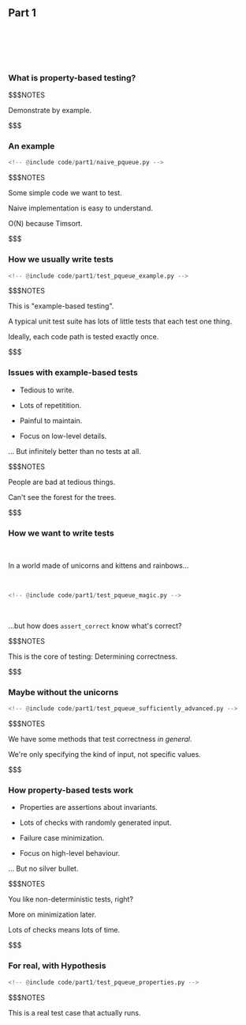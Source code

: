 ## Part 1

<br/>
<br/>
<br/>
<br/>

### What is property-based testing?

$$$NOTES

Demonstrate by example.

$$$

### An example

```python
<!-- @include code/part1/naive_pqueue.py -->
```

$$$NOTES

Some simple code we want to test.

Naive implementation is easy to understand.

O(N) because Timsort.

$$$

### How we usually write tests

```python
<!-- @include code/part1/test_pqueue_example.py -->
```

$$$NOTES

This is "example-based testing".

A typical unit test suite has lots of little tests that each test one thing.

Ideally, each code path is tested exactly once.

$$$

### Issues with example-based tests

* Tedious to write. <!--@exec frag("hc")-->

* Lots of repetitition. <!--@exec frag("hc")-->

* Painful to maintain. <!--@exec frag("hc")-->

* Focus on low-level details. <!--@exec frag("hc")-->

... But infinitely better than no tests at all. <!--@exec frag()-->

$$$NOTES

People are bad at tedious things.

Can't see the forest for the trees.

$$$

### How we want to write tests

<br/>

In a world made of unicorns and kittens and rainbows...

<br/>

```python
<!-- @include code/part1/test_pqueue_magic.py -->
```
<!--@exec frag()-->

<br/>

...but how does `assert_correct` know what's correct?

<!--@exec frag()-->

$$$NOTES

This is the core of testing: Determining correctness.

$$$

### Maybe without the unicorns

```python
<!-- @include code/part1/test_pqueue_sufficiently_advanced.py -->
```

$$$NOTES

We have some methods that test correctness *in general*.

We're only specifying the kind of input, not specific values.

$$$

### How property-based tests work

* Properties are assertions about invariants. <!--@exec frag("hc")-->

* Lots of checks with randomly generated input. <!--@exec frag("hc")-->

* Failure case minimization. <!--@exec frag("hc")-->

* Focus on high-level behaviour. <!--@exec frag("hc")-->

... But no silver bullet. <!--@exec frag()-->

$$$NOTES

You like non-deterministic tests, right?

More on minimization later.

Lots of checks means lots of time.

$$$

### For real, with Hypothesis

```python
<!-- @include code/part1/test_pqueue_properties.py -->
```

$$$NOTES

This is a real test case that actually runs.
